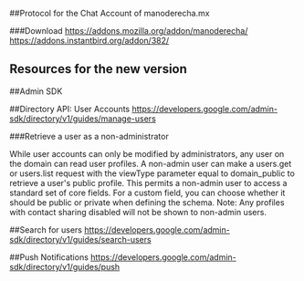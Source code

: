 ##Protocol for the Chat Account of manoderecha.mx

###Download
https://addons.mozilla.org/addon/manoderecha/ <br>
https://addons.instantbird.org/addon/382/

## Resources for the new version

##Admin SDK

##Directory API: User Accounts
https://developers.google.com/admin-sdk/directory/v1/guides/manage-users

###Retrieve a user as a non-administrator

While user accounts can only be modified by administrators, any user on the domain can read user profiles. A non-admin user can make a users.get or users.list request with the viewType parameter equal to domain_public to retrieve a user's public profile. This permits a non-admin user to access a standard set of core fields. For a custom field, you can choose whether it should be public or private when defining the schema.
    Note: Any profiles with contact sharing disabled will not be shown to non-admin users.

##Search for users
https://developers.google.com/admin-sdk/directory/v1/guides/search-users

##Push Notifications
https://developers.google.com/admin-sdk/directory/v1/guides/push
